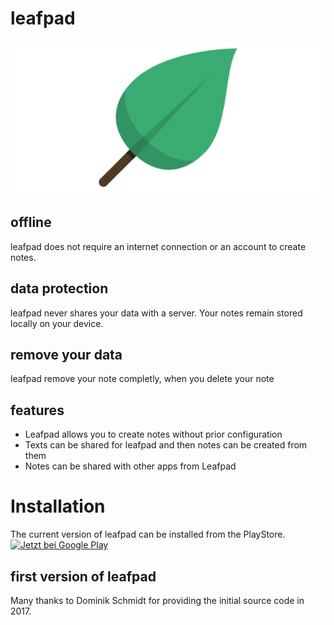 # leafpad
<img alt='feature grafic of leafpad' src='https://github.com/amarradi/leafpad/blob/master/dev/graphics/feature_graphic.png'/>

## offline
leafpad does not require an internet connection or an account to create notes.

## data protection
leafpad never shares your data with a server. Your notes remain stored locally on your device.

## remove your data
leafpad remove your note completly, when you delete your note

## features
* Leafpad allows you to create notes without prior configuration
* Texts can be shared for leafpad and then notes can be created from them
* Notes can be shared with other apps from Leafpad

# Installation
The current version of leafpad can be installed from the PlayStore.
<a href='https://play.google.com/store/apps/details?id=com.git.amarradi.leafpad'><img alt='Jetzt bei Google Play' src='https://play.google.com/intl/en_us/badges/static/images/badges/de_badge_web_generic.png'/></a>

## first version of leafpad
Many thanks to Dominik Schmidt for providing the initial source code in 2017.
